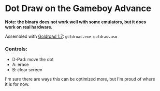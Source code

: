 # Dot Draw on the Gameboy Advance

**Note: the binary does not work well with some emulators, but it does work on real hardware.**

Assembled with [Goldroad 1.7](https://www.gbadev.org/tools.php?showinfo=192): `goldroad.exe dotdraw.asm`

### Controls:
- D-Pad: move the dot
- A: erase
- B: clear screen

I'm sure there are ways this can be optimized more, but I'm proud of where it is for now.
